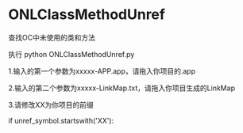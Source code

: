 # ONLClassMethodUnref
查找OC中未使用的类和方法

执行 python ONLClassMethodUnref.py

1.输入的第一个参数为xxxxx-APP.app，请拖入你项目的.app

2.输入的第二个参数为xxxxx-LinkMap.txt，请拖入你项目生成的LinkMap

3.请修改XX为你项目的前缀

if unref_symbol.startswith('XX'):
